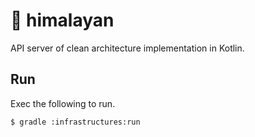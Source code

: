 # 🐥 himalayan

API server of clean architecture implementation in Kotlin.

## Run

Exec the following to run.

```shell
$ gradle :infrastructures:run
```
